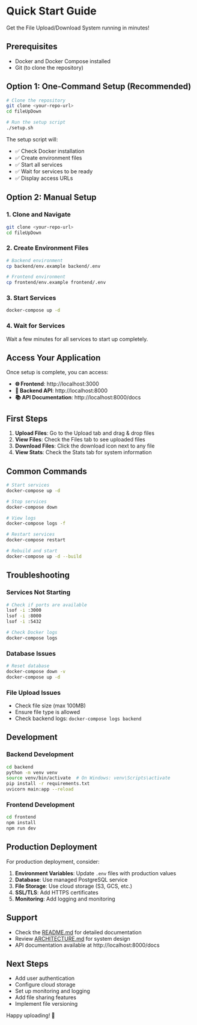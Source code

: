 # Quick Start Guide

Get the File Upload/Download System running in minutes!

## Prerequisites

- Docker and Docker Compose installed
- Git (to clone the repository)

## Option 1: One-Command Setup (Recommended)

```bash
# Clone the repository
git clone <your-repo-url>
cd fileUpDown

# Run the setup script
./setup.sh
```

The setup script will:
- ✅ Check Docker installation
- ✅ Create environment files
- ✅ Start all services
- ✅ Wait for services to be ready
- ✅ Display access URLs

## Option 2: Manual Setup

### 1. Clone and Navigate
```bash
git clone <your-repo-url>
cd fileUpDown
```

### 2. Create Environment Files
```bash
# Backend environment
cp backend/env.example backend/.env

# Frontend environment  
cp frontend/env.example frontend/.env
```

### 3. Start Services
```bash
docker-compose up -d
```

### 4. Wait for Services
Wait a few minutes for all services to start up completely.

## Access Your Application

Once setup is complete, you can access:

- **🌐 Frontend**: http://localhost:3000
- **🔧 Backend API**: http://localhost:8000
- **📚 API Documentation**: http://localhost:8000/docs

## First Steps

1. **Upload Files**: Go to the Upload tab and drag & drop files
2. **View Files**: Check the Files tab to see uploaded files
3. **Download Files**: Click the download icon next to any file
4. **View Stats**: Check the Stats tab for system information

## Common Commands

```bash
# Start services
docker-compose up -d

# Stop services
docker-compose down

# View logs
docker-compose logs -f

# Restart services
docker-compose restart

# Rebuild and start
docker-compose up -d --build
```

## Troubleshooting

### Services Not Starting
```bash
# Check if ports are available
lsof -i :3000
lsof -i :8000
lsof -i :5432

# Check Docker logs
docker-compose logs
```

### Database Issues
```bash
# Reset database
docker-compose down -v
docker-compose up -d
```

### File Upload Issues
- Check file size (max 100MB)
- Ensure file type is allowed
- Check backend logs: `docker-compose logs backend`

## Development

### Backend Development
```bash
cd backend
python -m venv venv
source venv/bin/activate  # On Windows: venv\Scripts\activate
pip install -r requirements.txt
uvicorn main:app --reload
```

### Frontend Development
```bash
cd frontend
npm install
npm run dev
```

## Production Deployment

For production deployment, consider:

1. **Environment Variables**: Update `.env` files with production values
2. **Database**: Use managed PostgreSQL service
3. **File Storage**: Use cloud storage (S3, GCS, etc.)
4. **SSL/TLS**: Add HTTPS certificates
5. **Monitoring**: Add logging and monitoring

## Support

- Check the [README.md](README.md) for detailed documentation
- Review [ARCHITECTURE.md](ARCHITECTURE.md) for system design
- API documentation available at http://localhost:8000/docs

## Next Steps

- Add user authentication
- Configure cloud storage
- Set up monitoring and logging
- Add file sharing features
- Implement file versioning

Happy uploading! 🚀 